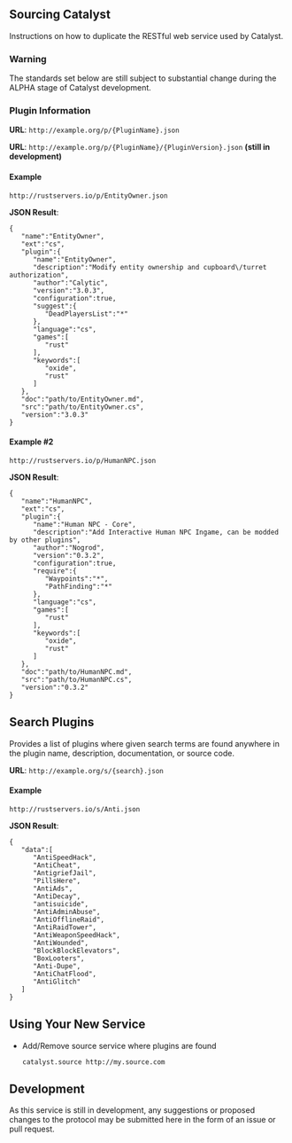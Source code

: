 ## Sourcing Catalyst

Instructions on how to duplicate the RESTful web service used by Catalyst.

### Warning

The standards set below are still subject to substantial change during the ALPHA stage of Catalyst development.

### Plugin Information

**URL**: ``http://example.org/p/{PluginName}.json``

**URL**: ``http://example.org/p/{PluginName}/{PluginVersion}.json`` **(still in development)**

#### Example

``http://rustservers.io/p/EntityOwner.json``

**JSON Result**:
````
{
   "name":"EntityOwner",
   "ext":"cs",
   "plugin":{
      "name":"EntityOwner",
      "description":"Modify entity ownership and cupboard\/turret authorization",
      "author":"Calytic",
      "version":"3.0.3",
      "configuration":true,
      "suggest":{
         "DeadPlayersList":"*"
      },
      "language":"cs",
      "games":[
         "rust"
      ],
      "keywords":[
         "oxide",
         "rust"
      ]
   },
   "doc":"path/to/EntityOwner.md",
   "src":"path/to/EntityOwner.cs",
   "version":"3.0.3"
}
````

#### Example #2

``http://rustservers.io/p/HumanNPC.json``

**JSON Result**:
````
{
   "name":"HumanNPC",
   "ext":"cs",
   "plugin":{
      "name":"Human NPC - Core",
      "description":"Add Interactive Human NPC Ingame, can be modded by other plugins",
      "author":"Nogrod",
      "version":"0.3.2",
      "configuration":true,
      "require":{
         "Waypoints":"*",
         "PathFinding":"*"
      },
      "language":"cs",
      "games":[
         "rust"
      ],
      "keywords":[
         "oxide",
         "rust"
      ]
   },
   "doc":"path/to/HumanNPC.md",
   "src":"path/to/HumanNPC.cs",
   "version":"0.3.2"
}
````

## Search Plugins

Provides a list of plugins where given search terms are found anywhere in the plugin name, description, documentation, or source code.

**URL**: ``http://example.org/s/{search}.json``

#### Example

``http://rustservers.io/s/Anti.json``

**JSON Result**:
````
{
   "data":[
      "AntiSpeedHack",
      "AntiCheat",
      "AntigriefJail",
      "PillsHere",
      "AntiAds",
      "AntiDecay",
      "antisuicide",
      "AntiAdminAbuse",
      "AntiOfflineRaid",
      "AntiRaidTower",
      "AntiWeaponSpeedHack",
      "AntiWounded",
      "BlockBlockElevators",
      "BoxLooters",
      "Anti-Dupe",
      "AntiChatFlood",
      "AntiGlitch"
   ]
}
````

## Using Your New Service

* Add/Remove source service where plugins are found

  ````catalyst.source http://my.source.com````

## Development

As this service is still in development, any suggestions or proposed changes to the protocol may be submitted here in the form of an issue or pull request.
